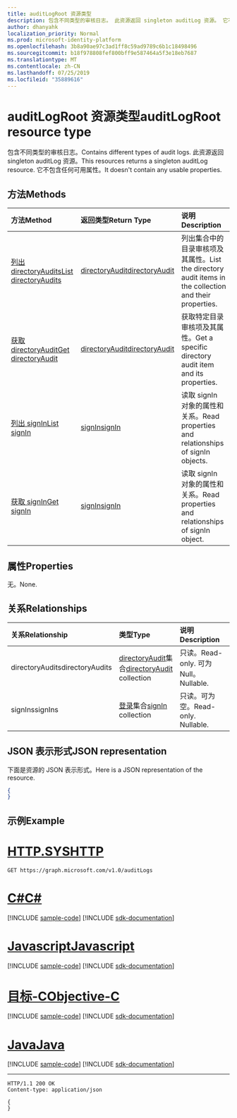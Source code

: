 ```yaml
---
title: auditLogRoot 资源类型
description: 包含不同类型的审核日志。 此资源返回 singleton auditLog 资源。 它不包含任何可用属性。
author: dhanyahk
localization_priority: Normal
ms.prod: microsoft-identity-platform
ms.openlocfilehash: 3b8a90ae97c3ad1ff8c59ad9789c6b1c18498496
ms.sourcegitcommit: b18f978808fef800bff9e587464a5f3e18eb7687
ms.translationtype: MT
ms.contentlocale: zh-CN
ms.lasthandoff: 07/25/2019
ms.locfileid: "35889616"
---
```

# <a name="auditlogroot-resource-type"></a><span data-ttu-id="418bb-105">auditLogRoot 资源类型</span><span class="sxs-lookup"><span data-stu-id="418bb-105">auditLogRoot resource type</span></span>

<span data-ttu-id="418bb-106">包含不同类型的审核日志。</span><span class="sxs-lookup"><span data-stu-id="418bb-106">Contains different types of audit logs.</span></span> <span data-ttu-id="418bb-107">此资源返回 singleton auditLog 资源。</span><span class="sxs-lookup"><span data-stu-id="418bb-107">This resources returns a singleton auditLog resource.</span></span> <span data-ttu-id="418bb-108">它不包含任何可用属性。</span><span class="sxs-lookup"><span data-stu-id="418bb-108">It doesn't contain any usable properties.</span></span>

## <a name="methods"></a><span data-ttu-id="418bb-109">方法</span><span class="sxs-lookup"><span data-stu-id="418bb-109">Methods</span></span>

| <span data-ttu-id="418bb-110">方法</span><span class="sxs-lookup"><span data-stu-id="418bb-110">Method</span></span>           | <span data-ttu-id="418bb-111">返回类型</span><span class="sxs-lookup"><span data-stu-id="418bb-111">Return Type</span></span>    |<span data-ttu-id="418bb-112">说明</span><span class="sxs-lookup"><span data-stu-id="418bb-112">Description</span></span>|
|:---------------|:--------|:----------|
|[<span data-ttu-id="418bb-113">列出 directoryAudits</span><span class="sxs-lookup"><span data-stu-id="418bb-113">List directoryAudits</span></span>](../api/directoryaudit-list.md) | [<span data-ttu-id="418bb-114">directoryAudit</span><span class="sxs-lookup"><span data-stu-id="418bb-114">directoryAudit</span></span>](directoryaudit.md) |<span data-ttu-id="418bb-115">列出集合中的目录审核项及其属性。</span><span class="sxs-lookup"><span data-stu-id="418bb-115">List the directory audit items in the collection and their properties.</span></span>|
|[<span data-ttu-id="418bb-116">获取 directoryAudit</span><span class="sxs-lookup"><span data-stu-id="418bb-116">Get directoryAudit</span></span>](../api/directoryaudit-get.md) | [<span data-ttu-id="418bb-117">directoryAudit</span><span class="sxs-lookup"><span data-stu-id="418bb-117">directoryAudit</span></span>](directoryaudit.md) |<span data-ttu-id="418bb-118">获取特定目录审核项及其属性。</span><span class="sxs-lookup"><span data-stu-id="418bb-118">Get a specific directory audit item and its properties.</span></span>|
|[<span data-ttu-id="418bb-119">列出 signIn</span><span class="sxs-lookup"><span data-stu-id="418bb-119">List signIn</span></span>](../api/signin-list.md) | [<span data-ttu-id="418bb-120">signIn</span><span class="sxs-lookup"><span data-stu-id="418bb-120">signIn</span></span>](signin.md) |<span data-ttu-id="418bb-121">读取 signIn 对象的属性和关系。</span><span class="sxs-lookup"><span data-stu-id="418bb-121">Read properties and relationships of signIn objects.</span></span>|
|[<span data-ttu-id="418bb-122">获取 signIn</span><span class="sxs-lookup"><span data-stu-id="418bb-122">Get signIn</span></span>](../api/signin-get.md) | [<span data-ttu-id="418bb-123">signIn</span><span class="sxs-lookup"><span data-stu-id="418bb-123">signIn</span></span>](signin.md) |<span data-ttu-id="418bb-124">读取 signIn 对象的属性和关系。</span><span class="sxs-lookup"><span data-stu-id="418bb-124">Read properties and relationships of signIn object.</span></span>|

## <a name="properties"></a><span data-ttu-id="418bb-125">属性</span><span class="sxs-lookup"><span data-stu-id="418bb-125">Properties</span></span>

<span data-ttu-id="418bb-126">无。</span><span class="sxs-lookup"><span data-stu-id="418bb-126">None.</span></span>

## <a name="relationships"></a><span data-ttu-id="418bb-127">关系</span><span class="sxs-lookup"><span data-stu-id="418bb-127">Relationships</span></span>

| <span data-ttu-id="418bb-128">关系</span><span class="sxs-lookup"><span data-stu-id="418bb-128">Relationship</span></span> | <span data-ttu-id="418bb-129">类型</span><span class="sxs-lookup"><span data-stu-id="418bb-129">Type</span></span>   |<span data-ttu-id="418bb-130">说明</span><span class="sxs-lookup"><span data-stu-id="418bb-130">Description</span></span>|
|:---------------|:--------|:----------|
|<span data-ttu-id="418bb-131">directoryAudits</span><span class="sxs-lookup"><span data-stu-id="418bb-131">directoryAudits</span></span>|<span data-ttu-id="418bb-132">[directoryAudit](directoryaudit.md)集合</span><span class="sxs-lookup"><span data-stu-id="418bb-132">[directoryAudit](directoryaudit.md) collection</span></span>| <span data-ttu-id="418bb-133">只读。</span><span class="sxs-lookup"><span data-stu-id="418bb-133">Read-only.</span></span> <span data-ttu-id="418bb-134">可为 Null。</span><span class="sxs-lookup"><span data-stu-id="418bb-134">Nullable.</span></span>|
|<span data-ttu-id="418bb-135">signIns</span><span class="sxs-lookup"><span data-stu-id="418bb-135">signIns</span></span>|<span data-ttu-id="418bb-136">[登录](signin.md)集合</span><span class="sxs-lookup"><span data-stu-id="418bb-136">[signIn](signin.md) collection</span></span>| <span data-ttu-id="418bb-p104">只读。可为空。</span><span class="sxs-lookup"><span data-stu-id="418bb-p104">Read-only. Nullable.</span></span>|

## <a name="json-representation"></a><span data-ttu-id="418bb-139">JSON 表示形式</span><span class="sxs-lookup"><span data-stu-id="418bb-139">JSON representation</span></span>

<span data-ttu-id="418bb-140">下面是资源的 JSON 表示形式。</span><span class="sxs-lookup"><span data-stu-id="418bb-140">Here is a JSON representation of the resource.</span></span>

<!--{
  "blockType": "resource",
  "optionalProperties": [],
  "baseType": "microsoft.graph.entity",
  "@odata.type": "microsoft.graph.auditLogRoot"
}-->

```json
{
}
```

## <a name="example"></a><span data-ttu-id="418bb-141">示例</span><span class="sxs-lookup"><span data-stu-id="418bb-141">Example</span></span>


# <a name="httptabhttp"></a>[<span data-ttu-id="418bb-142">HTTP.SYS</span><span class="sxs-lookup"><span data-stu-id="418bb-142">HTTP</span></span>](#tab/http)
<!-- {
  "blockType": "request",
  "name": "get_auditLogs"
}-->
```http
GET https://graph.microsoft.com/v1.0/auditLogs
```
# <a name="ctabcsharp"></a>[<span data-ttu-id="418bb-143">C#</span><span class="sxs-lookup"><span data-stu-id="418bb-143">C#</span></span>](#tab/csharp)
[!INCLUDE [sample-code](../includes/snippets/csharp/get-auditlogs-csharp-snippets.md)]
[!INCLUDE [sdk-documentation](../includes/snippets/snippets-sdk-documentation-link.md)]

# <a name="javascripttabjavascript"></a>[<span data-ttu-id="418bb-144">Javascript</span><span class="sxs-lookup"><span data-stu-id="418bb-144">Javascript</span></span>](#tab/javascript)
[!INCLUDE [sample-code](../includes/snippets/javascript/get-auditlogs-javascript-snippets.md)]
[!INCLUDE [sdk-documentation](../includes/snippets/snippets-sdk-documentation-link.md)]

# <a name="objective-ctabobjc"></a>[<span data-ttu-id="418bb-145">目标-C</span><span class="sxs-lookup"><span data-stu-id="418bb-145">Objective-C</span></span>](#tab/objc)
[!INCLUDE [sample-code](../includes/snippets/objc/get-auditlogs-objc-snippets.md)]
[!INCLUDE [sdk-documentation](../includes/snippets/snippets-sdk-documentation-link.md)]

# <a name="javatabjava"></a>[<span data-ttu-id="418bb-146">Java</span><span class="sxs-lookup"><span data-stu-id="418bb-146">Java</span></span>](#tab/java)
[!INCLUDE [sample-code](../includes/snippets/java/get-auditlogs-java-snippets.md)]
[!INCLUDE [sdk-documentation](../includes/snippets/snippets-sdk-documentation-link.md)]

---


<!-- {
  "blockType": "response",
  "truncated": true,
  "@odata.type": "microsoft.graph.auditLogRoot"
} -->
```http
HTTP/1.1 200 OK
Content-type: application/json

{
}
```

<!-- uuid: 8fcb5dbc-d5aa-4681-8e31-b001d5168d79
2015-10-25 14:57:30 UTC -->
<!-- {
  "type": "#page.annotation",
  "description": "auditLogRoot resource",
  "keywords": "",
  "section": "documentation",
  "tocPath": "",
  "suppressions": [
  ]
}-->
